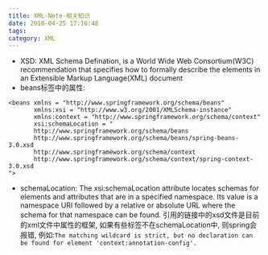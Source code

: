 ```yaml
---
title: XML-Note-相关知识
date: 2018-04-25 17:16:48
tags: 
category: XML
---
```

- XSD: XML Schema Defination, is a World Wide Web Consortium(W3C) recommendation that specifies how to formally describe the elements in an Extensible Markup Language(XML) document
- beans标签中的属性:
<!-- more -->
```
<beans xmlns = "http://www.springframework.org/schema/beans"
       xmlns:xsi = "http://www.w3.org/2001/XMLSchema-instance"
       xmlns:context = "http://www.springframework.org/schema/context"
       xsi:schemaLocation = "
       http://www.springframework.org/schema/beans
       http://www.springframework.org/schema/beans/spring-beans-3.0.xsd
       http://www.springframework.org/schema/context
       http://www.springframework.org/schema/context/spring-context-3.0.xsd
">
```
- schemaLocation: The xsi:schemaLocation attribute locates schemas for elements and attributes that are in a specified namespace. Its value is a namespace URI followed by a relative or absolute URL where the schema for that namespace can be found. 引用的链接中的xsd文件是目前的xml文件中属性的框架, 如果有些标签不在schemaLocation中, 则spring会报错, 例如:`The matching wildcard is strict, but no declaration can be found for element 'context:annotation-config'.`
